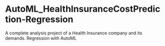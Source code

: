 # AutoML_HealthInsuranceCostPrediction-Regression
A complete analysis project of a Health Insurance company and its demands. Regression with AutoML
